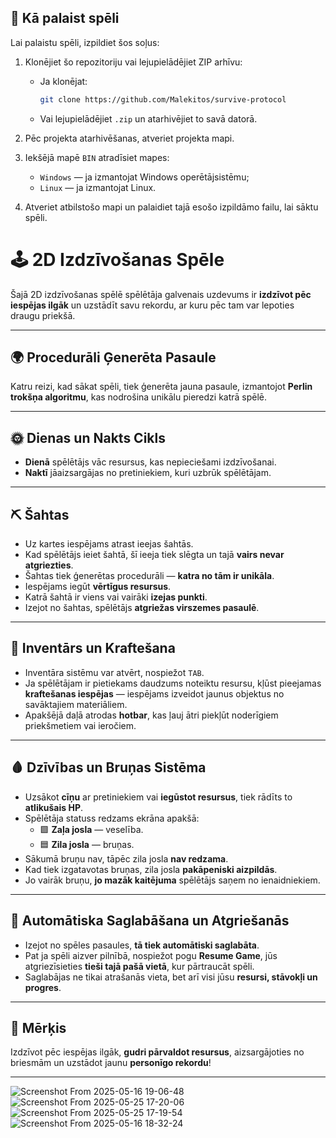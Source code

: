 ## 🔧 Kā palaist spēli

Lai palaistu spēli, izpildiet šos soļus:

1. Klonējiet šo repozitoriju vai lejupielādējiet ZIP arhīvu:
   - Ja klonējat:  
     ```bash
     git clone https://github.com/Malekitos/survive-protocol
     ```
   - Vai lejupielādējiet `.zip` un atarhivējiet to savā datorā.

2. Pēc projekta atarhivēšanas, atveriet projekta mapi.

3. Iekšējā mapē `BIN` atradīsiet mapes:
   - `Windows` — ja izmantojat Windows operētājsistēmu;
   - `Linux` — ja izmantojat Linux.

4. Atveriet atbilstošo mapi un palaidiet tajā esošo izpildāmo failu, lai sāktu spēli.

# 🕹️ 2D Izdzīvošanas Spēle

Šajā 2D izdzīvošanas spēlē spēlētāja galvenais uzdevums ir **izdzīvot pēc iespējas ilgāk** un uzstādīt savu rekordu, ar kuru pēc tam var lepoties draugu priekšā.

---

## 🌍 Procedurāli Ģenerēta Pasaule

Katru reizi, kad sākat spēli, tiek ģenerēta jauna pasaule, izmantojot **Perlin trokšņa algoritmu**, kas nodrošina unikālu pieredzi katrā spēlē.

---

## 🌞 Dienas un Nakts Cikls

- **Dienā** spēlētājs vāc resursus, kas nepieciešami izdzīvošanai.  
- **Naktī** jāaizsargājas no pretiniekiem, kuri uzbrūk spēlētājam.

---

## ⛏️ Šahtas

- Uz kartes iespējams atrast ieejas šahtās.
- Kad spēlētājs ieiet šahtā, šī ieeja tiek slēgta un tajā **vairs nevar atgriezties**.
- Šahtas tiek ģenerētas procedurāli — **katra no tām ir unikāla**.
- Iespējams iegūt **vērtīgus resursus**.
- Katrā šahtā ir viens vai vairāki **izejas punkti**.
- Izejot no šahtas, spēlētājs **atgriežas virszemes pasaulē**.

---

## 🎒 Inventārs un Kraftešana

- Inventāra sistēmu var atvērt, nospiežot `TAB`.
- Ja spēlētājam ir pietiekams daudzums noteiktu resursu, kļūst pieejamas **kraftešanas iespējas** — iespējams izveidot jaunus objektus no savāktajiem materiāliem.
- Apakšējā daļā atrodas **hotbar**, kas ļauj ātri piekļūt noderīgiem priekšmetiem vai ieročiem.

---

## 🩸 Dzīvības un Bruņas Sistēma

- Uzsākot **cīņu** ar pretiniekiem vai **iegūstot resursus**, tiek rādīts to **atlikušais HP**.
- Spēlētāja statuss redzams ekrāna apakšā:
  - 🟩 **Zaļa josla** — veselība.
  - 🟦 **Zila josla** — bruņas.
- Sākumā bruņu nav, tāpēc zila josla **nav redzama**.
- Kad tiek izgatavotas bruņas, zila josla **pakāpeniski aizpildās**.
- Jo vairāk bruņu, **jo mazāk kaitējuma** spēlētājs saņem no ienaidniekiem.

---

## 💾 Automātiska Saglabāšana un Atgriešanās

- Izejot no spēles pasaules, **tā tiek automātiski saglabāta**.
- Pat ja spēli aizver pilnībā, nospiežot pogu **Resume Game**, jūs atgriezīsieties **tieši tajā pašā vietā**, kur pārtraucāt spēli.
- Saglabājas ne tikai atrašanās vieta, bet arī visi jūsu **resursi, stāvokļi un progres**.

---

## 🎯 Mērķis

Izdzīvot pēc iespējas ilgāk, **gudri pārvaldot resursus**, aizsargājoties no briesmām un uzstādot jaunu **personīgo rekordu**!

---


![Screenshot From 2025-05-16 19-06-48](https://github.com/user-attachments/assets/f9f476b9-6f35-4c1c-9b5e-88b074e7293a)
![Screenshot From 2025-05-25 17-20-06](https://github.com/user-attachments/assets/634e4f71-0630-4e99-bef0-f5c6aee03550)
![Screenshot From 2025-05-25 17-19-54](https://github.com/user-attachments/assets/75efcc9d-767c-4b22-8cca-7a2970a6f3ad)
![Screenshot From 2025-05-16 18-32-24](https://github.com/user-attachments/assets/d0d86ffc-03de-411a-811d-4b91d560ddee)


